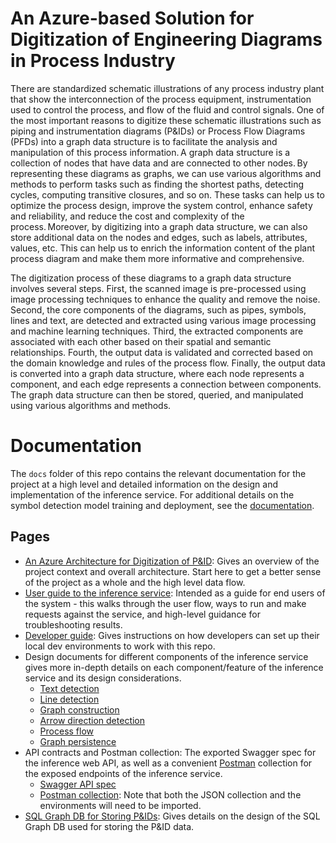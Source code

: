 # An Azure-based Solution for Digitization of Engineering Diagrams in Process Industry

There are standardized schematic illustrations of any process industry plant that show the interconnection of the process equipment, instrumentation used to control the process, and flow of the fluid and control signals. One of the most important reasons to digitize these schematic illustrations such as piping and instrumentation diagrams (P&IDs) or Process Flow Diagrams (PFDs)  into a graph data structure is to facilitate the analysis and manipulation of this process information. A graph data structure is a collection of nodes that have data and are connected to other nodes. By representing these diagrams as graphs, we can use various algorithms and methods to perform tasks such as finding the shortest paths, detecting cycles, computing transitive closures, and so on. These tasks can help us to optimize the process design, improve the system control, enhance safety and reliability, and reduce the cost and complexity of the process. Moreover, by digitizing into a graph data structure, we can also store additional data on the nodes and edges, such as labels, attributes, values, etc. This can help us to enrich the information content of the plant process diagram and make them more informative and comprehensive. 

The digitization process of these diagrams to a graph data structure involves several steps. First, the scanned image is pre-processed using image processing techniques to enhance the quality and remove the noise. Second, the core components of the diagrams, such as pipes, symbols, lines and text, are detected and extracted using various image processing and machine learning techniques. Third, the extracted components are associated with each other based on their spatial and semantic relationships. Fourth, the output data is validated and corrected based on the domain knowledge and rules of the process flow. Finally, the output data is converted into a graph data structure, where each node represents a component, and each edge represents a connection between components. The graph data structure can then be stored, queried, and manipulated using various algorithms and methods.


# Documentation

The `docs` folder of this repo contains the relevant documentation for the project at a high level and detailed information on the design and implementation of the inference service.
For additional details on the symbol detection model training and deployment, see the [documentation](https://github.com/Azure-Samples/MLOpsManufacturing/tree/main/samples/amlv2_pid_symbol_detection_train/docs).

## Pages

- [An Azure Architecture for Digitization of P&ID](docs/architecture.md): Gives an overview of the project context and overall architecture. Start here to get a better sense of the project as a whole and the high level data flow.
- [User guide to the inference service](docs/user-guide.md): Intended as a guide for end users of the system - this walks through the user flow, ways to run and make requests against the service, and high-level guidance for troubleshooting results.
- [Developer guide](docs/local_development_setup.md): Gives instructions on how developers can set up their local dev environments to work with this repo.
- Design documents for different components of the inference service gives more in-depth details on each component/feature of the inference service and its design considerations.
  - [Text detection](docs/text-detection-design.md)
  - [Line detection](docs/line-detection-design.md)
  - [Graph construction](docs/graph-construction-design.md)
  - [Arrow direction detection](/arrow-direction-detection-design.md)
  - [Process flow](docs/process-flow-design.md)
  - [Graph persistence](docs/design-db.md)
- API contracts and Postman collection: The exported Swagger spec for the inference web API, as well as a convenient [Postman](https://www.postman.com/) collection for the exposed endpoints of the inference service.
  - [Swagger API spec](docs/webapi-swagger.yaml)
  - [Postman collection](docs/postman/): Note that both the JSON collection and the environments will need to be imported.
- [SQL Graph DB for Storing P&IDs](docs/design-db.md): Gives details on the design of the SQL Graph DB used for storing the P&ID data.